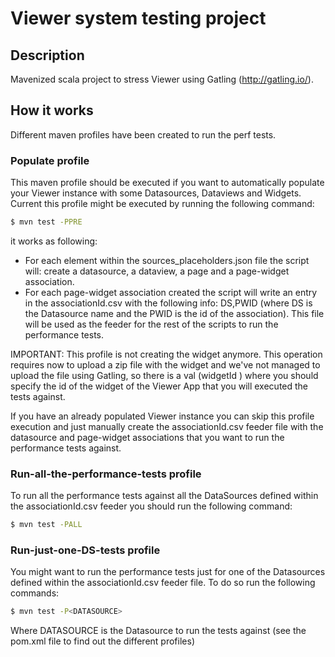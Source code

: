 
# Viewer system testing project

## Description

Mavenized scala project to stress Viewer using Gatling (http://gatling.io/).

## How it works

Different maven profiles have been created to run the perf tests.

### Populate profile

This maven profile should be executed if you want to automatically populate your Viewer instance with some Datasources, Dataviews and Widgets. Current this profile might be executed by running the following command:

```sh
$ mvn test -PPRE
```
it works as following:

 - For each element within the sources_placeholders.json file the script will: create a datasource, a dataview, a page and a page-widget association.
 - For each page-widget association created the script will write an entry in the associationId.csv with the following info: DS,PWID (where DS is the Datasource name and the PWID is the id of the association). This file will be used as the feeder for the rest of the scripts to run the performance tests.

IMPORTANT: This profile is not creating the widget anymore. This operation requires now to upload a zip file with the widget and we've not managed to upload the file using Gatling, so there is a val (widgetId ) where you should specify the id of the widget of the Viewer App that you will executed the tests against.

If you have an already populated Viewer instance you can skip this profile execution and just manually create the associationId.csv feeder file with the datasource and page-widget associations that you want to run the performance tests against.

### Run-all-the-performance-tests profile

To run all the performance tests against all the DataSources defined within the associationId.csv feeder you should run the following command:

```sh
$ mvn test -PALL
```

### Run-just-one-DS-tests profile

You might want to run the performance tests just for one of the Datasources defined within the associationId.csv feeder file. To do so run the following commands:

```sh
$ mvn test -P<DATASOURCE>
```
Where DATASOURCE is the Datasource to run the tests against (see the pom.xml file to find out the different profiles)